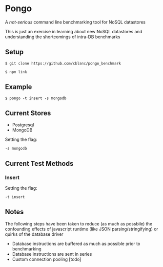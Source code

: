 # Pongo

A *not-serious* command line benchmarking tool for NoSQL datastores

This is just an exercise in learning about new NoSQL datastores and understanding the shortcomings of intra-DB benchmarks

## Setup

```
$ git clone https://github.com/cblanc/pongo_benchmark

$ npm link
```

## Example

```
$ pongo -t insert -s mongodb
```

## Current Stores 

- Postgresql
- MongoDB

Setting the flag:

```
-s mongodb
```

## Current Test Methods

### Insert

Setting the flag:

```
-t insert
```

## Notes

The following steps have been taken to reduce (as much as possbile) the confounding effects of javascript runtime (like JSON parsing/stringifying) or quirks of the database driver

- Database instructions are buffered as much as possible prior to benchmarking
- Database instructions are sent in series
- Custom connection pooling [todo]